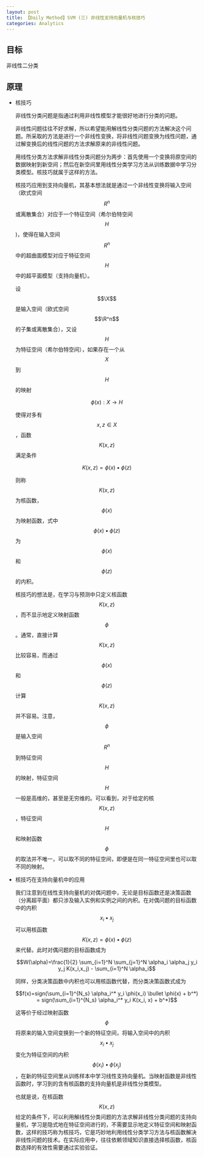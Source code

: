 ```yaml
---
layout: post
title: 【Daily Method】SVM (三) 非线性支持向量机与核技巧
categories: Analytics
---
```


## 目标

非线性二分类 

## 原理

- 核技巧

    非线性分类问题是指通过利用非线性模型才能很好地进行分类的问题。

    非线性问题往往不好求解，所以希望能用解线性分类问题的方法解决这个问题。所采取的方法是进行一个非线性变换，将非线性问题变换为线性问题，通过解变换后的线性问题的方法求解原来的非线性问题。

    用线性分类方法求解非线性分类问题分为两步：首先使用一个变换将原空间的数据映射到新空间；然后在新空间里用线性分类学习方法从训练数据中学习分类模型。核技巧就属于这样的方法。

    核技巧应用到支持向量机，其基本想法就是通过一个非线性变换将输入空间（欧式空间$$R^n$$或离散集合）对应于一个特征空间（希尔伯特空间$$H$$)，使得在输入空间$$R^n$$中的超曲面模型对应于特征空间$$H$$中的超平面模型（支持向量机）。

    设$$\X$$是输入空间（欧式空间$$\R^n$$的子集或离散集合），又设$$H$$为特征空间（希尔伯特空间），如果存在一个从$$X$$到$$H$$的映射

    $$\phi(x): X \to H$$
    
    使得对多有$$ x,z \in X$$，函数$$K(x,z)$$满足条件

    $$K(x,z)=\phi(x) \bullet \phi(z)$$

    则称$$K(x,z)$$为核函数，$$\phi(x)$$为映射函数，式中$$\phi(x) \bullet \phi(z)$$为$$\phi(x)$$和$$\phi(z)$$的内积。

    核技巧的想法是，在学习与预测中只定义核函数$$K(x,z)$$，而不显示地定义映射函数$$\phi$$。通常，直接计算$$K(x,z)$$比较容易，而通过$$\phi(x)$$和$$\phi(z)$$计算$$K(x,z)$$并不容易。注意，$$\phi$$是输入空间$$R^n$$到特征空间$$H$$的映射，特征空间$$H$$一般是高维的，甚至是无穷维的。可以看到，对于给定的核$$K(x,z)$$，特征空间$$H$$和映射函数$$\phi$$的取法并不唯一，可以取不同的特征空间，即便是在同一特征空间里也可以取不同的映射。

- 核技巧在支持向量机中的应用

    我们注意到在线性支持向量机的对偶问题中，无论是目标函数还是决策函数（分离超平面）都只涉及输入实例和实例之间的内积。在对偶问题的目标函数中的内积$$x_i \bullet x_j$$可以用核函数$$K(x,z)=\phi(x) \bullet \phi(z)$$来代替。此时对偶问题的目标函数成为

    $$W(\alpha)=\frac{1}{2} \sum_{i=1}^N \sum_{j=1}^N \alpha_i \alpha_j y_i y_j K(x_i,x_j) - \sum_{i=1}^N \alpha_i$$

    同样，分类决策函数中内积也可以用核函数代替，而分类决策函数式成为

    $$f(x)=sign(\sum_{i=1}^{N_s} \alpha_i^* y_i \phi(x_i) \bullet \phi(x) + b^*) = sign(\sum_{i=1}^{N_s} \alpha_i^* y_i K(x_i, x) + b^*)$$

    这等价于经过映射函数$$\phi$$将原来的输入空间变换到一个新的特征空间，将输入空间中的内积$$x_i \bullet x_j$$变化为特征空间的内积$$\phi(x_i) \bullet \phi(x_j)$$，在新的特征空间里从训练样本中学习线性支持向量机。当映射函数是非线性函数时，学习到的含有核函数的支持向量机是非线性分类模型。

    也就是说，在核函数$$K(x,z)$$给定的条件下，可以利用解线性分类问题的方法求解非线性分类问题的支持向量机，学习是隐式地在特征空间进行的，不需要显示地定义特征空间和映射函数，这样的技巧称为核技巧，它是巧妙地利用线性分类学习方法与核函数解决非线性问题的技术。在实际应用中，往往依赖领域知识直接选择核函数，核函数选择的有效性需要通过实验验证。